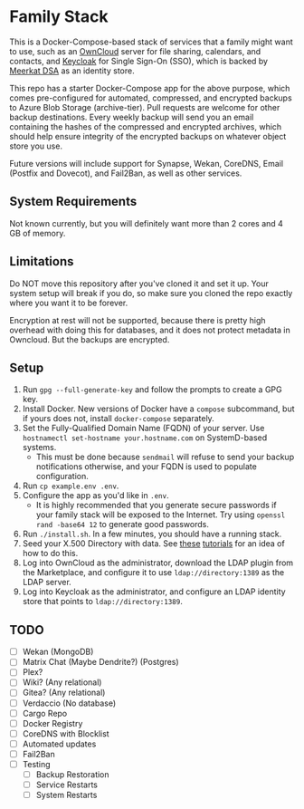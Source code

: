 # Family Stack

This is a Docker-Compose-based stack of services that a family might want to
use, such as an [OwnCloud](https://owncloud.com/) server for file sharing,
calendars, and contacts, and [Keycloak](https://www.keycloak.org/) for Single
Sign-On (SSO), which is backed by
[Meerkat DSA](https://wildboar-software.github.io/directory/) as an identity
store.

This repo has a starter Docker-Compose app for the above purpose, which comes
pre-configured for automated, compressed, and encrypted backups to Azure Blob
Storage (archive-tier). Pull requests are welcome for other backup destinations.
Every weekly backup will send you an email containing the hashes of the
compressed and encrypted archives, which should help ensure integrity of the
encrypted backups on whatever object store you use.

Future versions will include support for Synapse, Wekan, CoreDNS, Email
(Postfix and Dovecot), and Fail2Ban, as well as other services.

## System Requirements

Not known currently, but you will definitely want more than 2 cores and 4 GB of
memory.

## Limitations

Do NOT move this repository after you've cloned it and set it up. Your system
setup will break if you do, so make sure you cloned the repo exactly where you
want it to be forever.

Encryption at rest will not be supported, because there is pretty high overhead
with doing this for databases, and it does not protect metadata in Owncloud.
But the backups are encrypted.

## Setup

1. Run `gpg --full-generate-key` and follow the prompts to create a GPG key.
2. Install Docker. New versions of Docker have a `compose` subcommand, but if
   yours does not, install `docker-compose` separately.
3. Set the Fully-Qualified Domain Name (FQDN) of your server. Use
   `hostnamectl set-hostname your.hostname.com` on SystemD-based systems.
   - This must be done because `sendmail` will refuse to send your backup
     notifications otherwise, and your FQDN is used to populate configuration.
4. Run `cp example.env .env`.
5. Configure the app as you'd like in `.env`.
   - It is highly recommended that you generate secure passwords if your family
     stack will be exposed to the Internet. Try using `openssl rand -base64 12`
     to generate good passwords.
6. Run `./install.sh`. In a few minutes, you should have a running stack.
7. Seed your X.500 Directory with data. See [these](https://wildboar-software.github.io/directory/docs/tutorial01)
   [tutorials](https://wildboar-software.github.io/directory/docs/tutorial02) for
   an idea of how to do this.
8. Log into OwnCloud as the administrator, download the LDAP plugin from the
   Marketplace, and configure it to use `ldap://directory:1389` as the LDAP
   server.
9. Log into Keycloak as the administrator, and configure an LDAP identity
   store that points to `ldap://directory:1389`.

## TODO

- [ ] Wekan (MongoDB)
- [ ] Matrix Chat (Maybe Dendrite?) (Postgres)
- [ ] Plex?
- [ ] Wiki? (Any relational)
- [ ] Gitea? (Any relational)
- [ ] Verdaccio (No database)
- [ ] Cargo Repo
- [ ] Docker Registry
- [ ] CoreDNS with Blocklist
- [ ] Automated updates
- [ ] Fail2Ban
- [ ] Testing
  - [ ] Backup Restoration
  - [ ] Service Restarts
  - [ ] System Restarts
